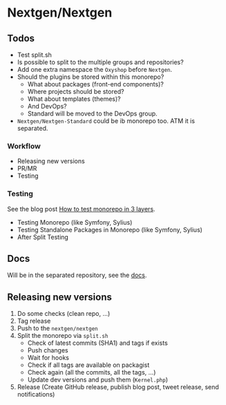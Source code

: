 # Nextgen/Nextgen

## Todos
- Test split.sh
- Is possible to split to the multiple groups and repositories?
- Add one extra namespace the `Oxyshop` before `Nextgen`.
- Should the plugins be stored within this monorepo?
    - What about packages (front-end components)?
    - Where projects should be stored?
    - What about templates (themes)?
    - And DevOps?
    - Standard will be moved to the DevOps group.
- `Nextgen/Nextgen-Standard` could be ib monorepo too. ATM it is separated.

### Workflow
- Releasing new versions
- PR/MR
- Testing

### Testing
See the blog post [How to test monorepo in 3 layers](https://www.tomasvotruba.com/blog/2018/11/22/how-to-test-monorepo-in-3-layers/).
- Testing Monorepo (like Symfony, Sylius)
- Testing Standalone Packages in Monorepo (like Symfony, Sylius)
- After Split Testing

## Docs
Will be in the separated repository, see the [docs](https://docs.nextgen.oxydev.cz).

## Releasing new versions
1. Do some checks (clean repo, ...)
1. Tag release
1. Push to the `nextgen/nextgen`
1. Split the monorepo via `split.sh`
    - Check of latest commits (SHA1) and tags if exists
    - Push changes
    - Wait for hooks
    - Check if all tags are available on packagist
    - Check again (all the commits, all the tags, ...)
    - Update dev versions and push them (`Kernel.php`)
1. Release (Create GitHub release, publish blog post, tweet release, send notifications)

